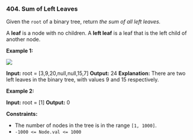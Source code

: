 ### 404\. Sum of Left Leaves

Given the `root` of a binary tree, return _the sum of all left leaves._

A **leaf** is a node with no children. A **left leaf** is a leaf that is the left child of another node.

**Example 1:**

![](https://assets.leetcode.com/uploads/2021/04/08/leftsum-tree.jpg)

**Input:** root = \[3,9,20,null,null,15,7\]
**Output:** 24
**Explanation:** There are two left leaves in the binary tree, with values 9 and 15 respectively.

**Example 2:**

**Input:** root = \[1\]
**Output:** 0

**Constraints:**

*   The number of nodes in the tree is in the range `[1, 1000]`.
*   `-1000 <= Node.val <= 1000`
